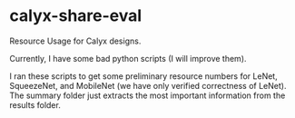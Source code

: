 # calyx-share-eval
Resource Usage for Calyx designs. 

Currently, I have some bad python scripts (I will improve them). 

I ran these scripts to get some preliminary resource numbers for LeNet, SqueezeNet, and MobileNet (we have only verified correctness of LeNet). The summary folder just extracts the most important information from the results folder. 
